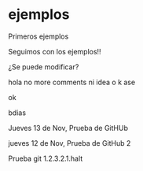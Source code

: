 ejemplos
========

Primeros ejemplos

Seguimos con los ejemplos!!


¿Se puede modificar? 

hola
no more comments
ni idea o k ase


ok

bdias

Jueves 13 de Nov, Prueba de GitHUb 

jueves 12 de Nov, Prueba de GitHub 2


Prueba git 1.2.3.2.1.halt
